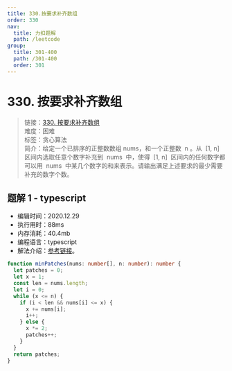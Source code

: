 ```yaml
---
title: 330.按要求补齐数组
order: 330
nav:
  title: 力扣题解
  path: /leetcode
group:
  title: 301-400
  path: /301-400
  order: 301
---
```


# 330. 按要求补齐数组

> 链接：[330. 按要求补齐数组](https://leetcode-cn.com/problems/patching-array/)  
> 难度：困难  
> 标签：贪心算法  
> 简介：给定一个已排序的正整数数组 nums，和一个正整数  n 。从  [1, n]  区间内选取任意个数字补充到  nums  中，使得  [1, n]  区间内的任何数字都可以用  nums  中某几个数字的和来表示。请输出满足上述要求的最少需要补充的数字个数。

## 题解 1 - typescript

- 编辑时间：2020.12.29
- 执行用时：88ms
- 内存消耗：40.4mb
- 编程语言：typescript
- 解法介绍：[参考链接](https://leetcode-cn.com/problems/patching-array/solution/an-yao-qiu-bu-qi-shu-zu-by-leetcode-solu-klp1/)。

```typescript
function minPatches(nums: number[], n: number): number {
  let patches = 0;
  let x = 1;
  const len = nums.length;
  let i = 0;
  while (x <= n) {
    if (i < len && nums[i] <= x) {
      x += nums[i];
      i++;
    } else {
      x *= 2;
      patches++;
    }
  }
  return patches;
}
```
